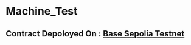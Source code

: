 # Machine_Test

## Contract Depoloyed On : [Base Sepolia Testnet](https://sepolia.basescan.org/address/0xe959f5b66580b4f90f241e49c0107eb3a1f6f28b)

